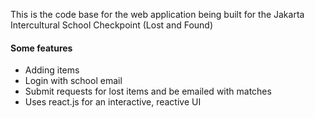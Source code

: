 <p>This is the code base for the web application being built for the Jakarta Intercultural School Checkpoint (Lost and Found)</p>

<h4>Some features</h4>
<ul>
  <li>Adding items</li>
  <li>Login with school email</li>
  <li>Submit requests for lost items and be emailed with matches</li>
  <li>Uses react.js for an interactive, reactive UI </li>
</ul>

